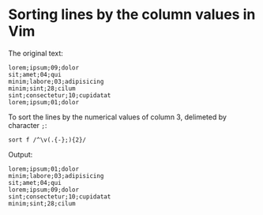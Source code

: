 # Sorting lines by the column values in Vim

The original text:

```
lorem;ipsum;09;dolor
sit;amet;04;qui
minim;labore;03;adipisicing
minim;sint;28;cilum
sint;consectetur;10;cupidatat
lorem;ipsum;01;dolor
```

To sort the lines by the numerical values of column 3, delimeted by character `;`:

```vim
sort f /^\v(.{-};){2}/
```

Output:

```
lorem;ipsum;01;dolor
minim;labore;03;adipisicing
sit;amet;04;qui
lorem;ipsum;09;dolor
sint;consectetur;10;cupidatat
minim;sint;28;cilum
```
